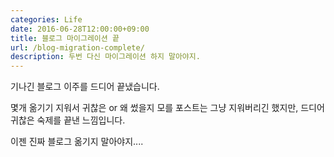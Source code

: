 ```yaml
---
categories: Life
date: 2016-06-28T12:00:00+09:00
title: 블로그 마이그레이션 끝
url: /blog-migration-complete/
description: 두번 다신 마이그레이션 하지 말아야지.
---
```


기나긴 블로그 이주를 드디어 끝냈습니다.

몇개 옮기기 지워서 귀찮은 or 왜 썼을지 모를 포스트는 그냥 지워버리긴 했지만, 드디어 귀찮은 숙제를 끝낸 느낌입니다.

이젠 진짜 블로그 옮기지 말아야지....
